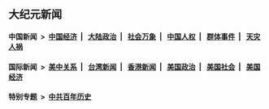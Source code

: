 ## 大纪元新闻

#### 中国新闻 &nbsp;>&nbsp; [中国经济](indexes/ncid283/README.md?07020845) &nbsp;| &nbsp; [大陆政治](indexes/ncid277/README.md?07020845) &nbsp;| &nbsp; [社会万象](indexes/ncid282/README.md?07020845) &nbsp;| &nbsp; [中国人权](indexes/ncid278/README.md?07020845) &nbsp;| &nbsp; [群体事件](indexes/ncid279/README.md?07020845) &nbsp;| &nbsp; [天灾人祸](indexes/ncid280/README.md?07020845)

#### 国际新闻 &nbsp;>&nbsp; [美中关系](indexes/nf1412576/README.md?07020845) &nbsp;| &nbsp; [台湾新闻](indexes/ncid1349361/README.md?07020845) &nbsp;| &nbsp; [香港新闻](indexes/ncid1349362/README.md?07020845) &nbsp;| &nbsp; [美国政治](indexes/ncid1078159/README.md?07020845) &nbsp;| &nbsp; [美国社会](indexes/ncid1078160/README.md?07020845) &nbsp;| &nbsp; [美国经济](indexes/ncid1078158/README.md?07020845)

#### 特别专题 &nbsp;>&nbsp; [中共百年历史](https://github.com/easy2view/epoch-special/blob/master/README.md?07020845)  
